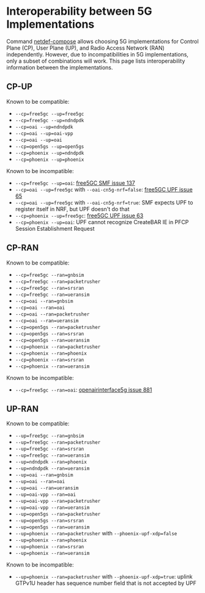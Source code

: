 # Interoperability between 5G Implementations

Command [netdef-compose](../netdef-compose/README.md) allows choosing 5G implementations for Control Plane (CP), User Plane (UP), and Radio Access Network (RAN) independently.
However, due to incompatibilities in 5G implementations, only a subset of combinations will work.
This page lists interoperability information between the implementations.

## CP-UP

Known to be compatible:

* `--cp=free5gc --up=free5gc`
* `--cp=free5gc --up=ndndpdk`
* `--cp=oai --up=ndndpdk`
* `--cp=oai --up=oai-vpp`
* `--cp=oai --up=oai`
* `--cp=open5gs --up=open5gs`
* `--cp=phoenix --up=ndndpdk`
* `--cp=phoenix --up=phoenix`

Known to be incompatible:

* `--cp=free5gc --up=oai`: [free5GC SMF issue 137](https://github.com/free5gc/smf/issues/137)
* `--cp=oai --up=free5gc` with `--oai-cn5g-nrf=false`: [free5GC UPF issue 65](https://github.com/free5gc/go-upf/issues/65)
* `--cp=oai --up=free5gc` with `--oai-cn5g-nrf=true`: SMF expects UPF to register itself in NRF, but UPF doesn't do that
* `--cp=phoenix --up=free5gc`: [free5GC UPF issue 63](https://github.com/free5gc/go-upf/issues/63)
* `--cp=phoenix --up=oai`: UPF cannot recognize CreateBAR IE in PFCP Session Establishment Request

## CP-RAN

Known to be compatible:

* `--cp=free5gc --ran=gnbsim`
* `--cp=free5gc --ran=packetrusher`
* `--cp=free5gc --ran=srsran`
* `--cp=free5gc --ran=ueransim`
* `--cp=oai --ran=gnbsim`
* `--cp=oai --ran=oai`
* `--cp=oai --ran=packetrusher`
* `--cp=oai --ran=ueransim`
* `--cp=open5gs --ran=packetrusher`
* `--cp=open5gs --ran=srsran`
* `--cp=open5gs --ran=ueransim`
* `--cp=phoenix --ran=packetrusher`
* `--cp=phoenix --ran=phoenix`
* `--cp=phoenix --ran=srsran`
* `--cp=phoenix --ran=ueransim`

Known to be incompatible:

* `--cp=free5gc --ran=oai`: [openairinterface5g issue 881](https://gitlab.eurecom.fr/oai/openairinterface5g/-/issues/881)

## UP-RAN

Known to be compatible:

* `--up=free5gc --ran=gnbsim`
* `--up=free5gc --ran=packetrusher`
* `--up=free5gc --ran=srsran`
* `--up=free5gc --ran=ueransim`
* `--up=ndndpdk --ran=phoenix`
* `--up=ndndpdk --ran=ueransim`
* `--up=oai --ran=gnbsim`
* `--up=oai --ran=oai`
* `--up=oai --ran=ueransim`
* `--up=oai-vpp --ran=oai`
* `--up=oai-vpp --ran=packetrusher`
* `--up=oai-vpp --ran=ueransim`
* `--up=open5gs --ran=packetrusher`
* `--up=open5gs --ran=srsran`
* `--up=open5gs --ran=ueransim`
* `--up=phoenix --ran=packetrusher` with `--phoenix-upf-xdp=false`
* `--up=phoenix --ran=phoenix`
* `--up=phoenix --ran=srsran`
* `--up=phoenix --ran=ueransim`

Known to be incompatible:

* `--up=phoenix --ran=packetrusher` with `--phoenix-upf-xdp=true`: uplink GTPv1U header has sequence number field that is not accepted by UPF
